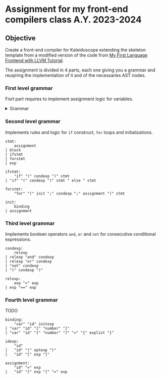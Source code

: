 # Assignment for my front-end compilers class A.Y. 2023-2024

## Objective

Create a front-end compiler for Kaleidoscope extending the skeleton template from a modified version of the code from [My First Language Frontend with LLVM Tutorial](https://llvm.org/docs/tutorial/MyFirstLanguageFrontend/index.html).

The assignment is divided in 4 parts, each one giving you a grammar and reuqiring the implementation of it and of the necessaries AST nodes.

### First level grammar

Fisrt part requires to implement assignment logic for variables.

<details><summary>Grammar</summary>

```bison
% start startsymb;

startsymb:
	program 

program:
	% empty
| top ";" program % left ":";

top:
	% empty
| definition
|	external
| globalvar

definition:
	"def" proto block

external:
	"extern" proto

proto:
	"id" "(" idseq ")"

globalvar :
" global " "id"

idseq :
	% empty
|	"id" idseq

%left ":";
%left " <" "==";
%left "+" " -";
%left "*" "/";

stmts :
	stmt
|	stmt ";" stmts

stmt :
	assignment
|	block
|	exp

assignment
	"id" "=" exp

block:
	"{" stmts "}"
|	"{" vardefs ";" stmts "}"

vardefs:
	binding
| vardefs ";" binding

binding:
	"var" "id" initexp

exp:
	exp "+" exp
| exp " -" exp
| exp "*" exp
| exp "/" exp
| idexp
| "(" exp ")"
| "number"
| expif

initexp:
	%empty
| "=" exp

expif:
 	condexp "?" exp ":" exp

condexp:
	exp "<" exp
|	exp "==" exp

idexp:
	"id"
|	"id" "(" optexp ")"

optexp:
	%empty
|	explist

explist:
	exp
| exp "," explist
```

</details>


### Second level grammar

Implements rules and logic for `if` construct, `for` loops and initializations.

```bison
stmt:
	assignment
| block
| ifstmt
| forstmt
| exp

ifstmt:
	"if" "(" condexp ")" stmt
| "if" "(" condexp ")" stmt " else " stmt

forstmt:
	"for" "(" init ";" condexp ";" assignment ")" stmt

init:
	binding
| assignment
```

### Third level grammar

Implements boolean operators `and`, `or` and `not` for consecutive conditional expressions.

```bison
condexp:
	relexp
| relexp "and" condexp
| relexp "or" condexp
| "not" condexp
| "(" condexp ")"

relexp:
	exp "<" exp
| exp "==" exp
```

### Fourth level grammar

TODO

```bison
binding:
	"var" "id" initexp
| "var" "id" "[" "number" "]"
| "var" "id" "[" "number" "]" "=" "{" explist "}"

idexp:
	"id"
|	"id" "(" optexp ")"
|	"id" "[" exp "]"

assignment:
	"id" "=" exp
|	"id" "[" exp "]" "=" exp
```